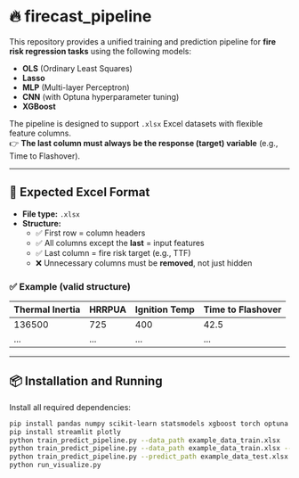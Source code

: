 # 🔥 firecast_pipeline

This repository provides a unified training and prediction pipeline for **fire risk regression tasks** using the following models:

- **OLS** (Ordinary Least Squares)
- **Lasso**
- **MLP** (Multi-layer Perceptron)
- **CNN** (with Optuna hyperparameter tuning)
- **XGBoost**

The pipeline is designed to support `.xlsx` Excel datasets with flexible feature columns.  
👉 **The last column must always be the response (target) variable** (e.g., Time to Flashover).

---

## 📁 Expected Excel Format

- **File type:** `.xlsx`
- **Structure:**
  - ✅ First row = column headers
  - ✅ All columns except the **last** = input features
  - ✅ Last column = fire risk target (e.g., TTF)
  - ❌ Unnecessary columns must be **removed**, not just hidden

### ✅ Example (valid structure)

| Thermal Inertia | HRRPUA | Ignition Temp | Time to Flashover |
|-----------------|--------|----------------|--------------------|
| 136500          | 725    | 400            | 42.5               |
| ...             | ...    | ...            | ...                |

---

## 📦 Installation and Running

Install all required dependencies:

```bash
pip install pandas numpy scikit-learn statsmodels xgboost torch optuna openpyxl
pip install streamlit plotly
python train_predict_pipeline.py --data_path example_data_train.xlsx
python train_predict_pipeline.py --data_path example_data_train.xlsx --model cnn
python train_predict_pipeline.py --predict_path example_data_test.xlsx --model_path best_cnn_model.joblib
python run_visualize.py